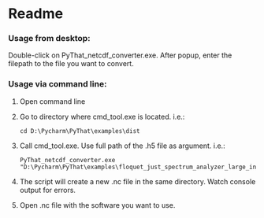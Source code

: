 # Readme

### Usage from desktop:

Double-click on PyThat_netcdf_converter.exe. After popup, enter the filepath to the file you want to convert.

### Usage via command line:

1. Open command line
2. Go to directory where cmd_tool.exe is located. i.e.:

   ```
   cd D:\Pycharm\PyThat\examples\dist

   ```

3. Call cmd_tool.exe. Use full path of the .h5 file as argument. i.e.:

   ```
   PyThat_netcdf_converter.exe "D:\Pycharm\PyThat\examples\floquet_just_spectrum_analyzer_large_incomplete.h5"

   ```

4. The script will create a new .nc file in the same directory. Watch console output for errors.
5. Open .nc file with the software you want to use.



